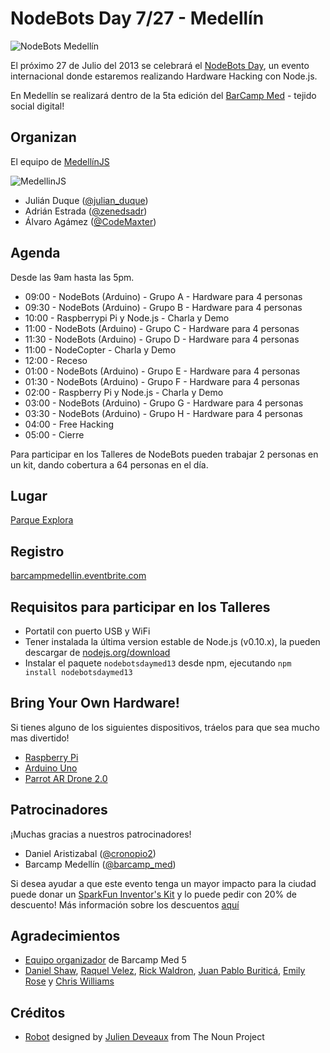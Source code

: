 # NodeBots Day 7/27 - Medellín

![NodeBots Medellín](https://raw.github.com/ColombiaJS/nodebotsday-medellin/master/img/nodebots.png)

El próximo 27 de Julio del 2013 se celebrará el [NodeBots Day](http://nodebotsday.com), un evento internacional donde estaremos realizando Hardware Hacking con Node.js.

En Medellín se realizará dentro de la 5ta edición del [BarCamp Med](http://www.barcampmedellin.org/) - tejido social digital!

## Organizan
El equipo de [MedellínJS](http://medellinjs.org)

![MedellinJS](http://photos4.meetupstatic.com/photos/event/b/c/5/e/global_164568222.jpeg)

* Julián Duque ([@julian_duque](http://twitter.com/julian_duque))
* Adrián Estrada ([@zenedsadr](http://twitter.com/zenedsadr))
* Álvaro Agámez ([@CodeMaxter](http://twitter.com/CodeMaxter))

## Agenda
Desde las 9am hasta las 5pm.

* 09:00 - NodeBots (Arduino) - Grupo A - Hardware para 4 personas
* 09:30 - NodeBots (Arduino) - Grupo B - Hardware para 4 personas
* 10:00 - Raspberrypi Pi y Node.js - Charla y Demo
* 11:00 - NodeBots (Arduino) - Grupo C - Hardware para 4 personas
* 11:30 - NodeBots (Arduino) - Grupo D - Hardware para 4 personas
* 11:00 - NodeCopter - Charla y Demo
* 12:00 - Receso
* 01:00 - NodeBots (Arduino) - Grupo E - Hardware para 4 personas
* 01:30 - NodeBots (Arduino) - Grupo F - Hardware para 4 personas
* 02:00 - Raspberry Pi y Node.js - Charla y Demo
* 03:00 - NodeBots (Arduino) - Grupo G - Hardware para 4 personas
* 03:30 - NodeBots (Arduino) - Grupo H - Hardware para 4 personas
* 04:00 - Free Hacking
* 05:00 - Cierre

Para participar en los Talleres de NodeBots pueden trabajar 2 personas
en un kit, dando cobertura a 64 personas en el día.

## Lugar
[Parque Explora](https://www.google.com/maps?q=Parque+Explora&ll=6.271042,-75.563343&spn=0.018514,0.031972&sll=27.370354217574423,-82.51921790000002&sspn=0.07378589616566318,0.1606115116141169&t=m&dg=opt&hq=Parque+Explora&radius=15000&z=16&iwloc=A)

## Registro
[barcampmedellin.eventbrite.com](https://barcampmedellin.eventbrite.com/)

## Requisitos para participar en los Talleres
* Portatil con puerto USB y WiFi
* Tener instalada la última version estable de Node.js (v0.10.x), la pueden descargar de [nodejs.org/download](http://nodejs.org/download/)
* Instalar el paquete `nodebotsdaymed13` desde npm, ejecutando `npm install nodebotsdaymed13`

## Bring Your Own Hardware!
Si tienes alguno de los siguientes dispositivos, tráelos para que sea mucho mas divertido!

* [Raspberry Pi](http://www.raspberrypi.org/)
* [Arduino Uno](http://arduino.cc/en/Main/arduinoBoardUno)
* [Parrot AR Drone 2.0](http://ardrone2.parrot.com/)

## Patrocinadores
¡Muchas gracias a nuestros patrocinadores!

* Daniel Aristizabal ([@cronopio2](http://twitter.com/cronopio2))
* Barcamp Medellín ([@barcamp_med](http://twitter.com/barcamp_med))

Si desea ayudar a que este evento tenga un mayor impacto para la ciudad puede donar un [SparkFun Inventor's Kit](https://www.sparkfun.com/products/11227) y lo puede pedir con 20% de descuento!
Más información sobre los descuentos [aquí](https://github.com/nodebots/nodebotsday/blob/master/Organizers.md#discounts)

## Agradecimientos
* [Equipo organizador](http://www.barcampmedellin.org/organizan/) de Barcamp Med 5
* [Daniel Shaw](http://twitter.com/dshaw), [Raquel Velez](http://twitter.com/rockbot), [Rick Waldron](http://twitter.com/rwaldron), [Juan Pablo Buriticá](http://twitter.com/buritica), [Emily Rose](http://twitter.com/nexxylove) y [Chris Williams](http://twitter.com/voodootikigod)

## Créditos
* [Robot](http://thenounproject.com/noun/robot/#icon-No6865) designed by [Julien Deveaux](http://thenounproject.com/Julihan) from The Noun Project
